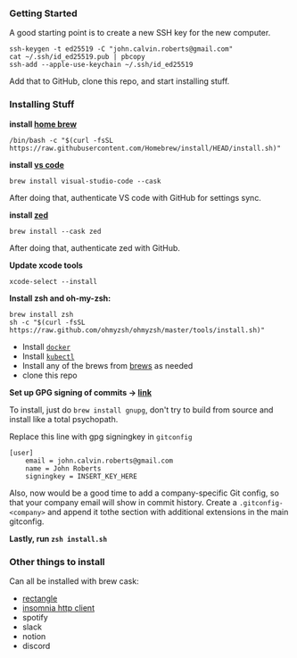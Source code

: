 ### Getting Started

A good starting point is to create a new SSH key for the new computer.

```
ssh-keygen -t ed25519 -C "john.calvin.roberts@gmail.com"
cat ~/.ssh/id_ed25519.pub | pbcopy
ssh-add --apple-use-keychain ~/.ssh/id_ed25519
```

Add that to GitHub, clone this repo, and start installing stuff.

### Installing Stuff

**install [home brew](https://brew.sh/)**

```
/bin/bash -c "$(curl -fsSL https://raw.githubusercontent.com/Homebrew/install/HEAD/install.sh)"
```

**install [vs code](https://code.visualstudio.com/download)**
```
brew install visual-studio-code --cask
```

After doing that, authenticate VS code with GitHub for settings sync.

**install [zed](https://zed.dev)**
```
brew install --cask zed
```

After doing that, authenticate zed with GitHub.


**Update xcode tools**
```
xcode-select --install
```

**Install zsh and oh-my-zsh:**
```
brew install zsh
sh -c "$(curl -fsSL https://raw.github.com/ohmyzsh/ohmyzsh/master/tools/install.sh)"
```

* Install [`docker`](https://docs.docker.com/desktop/install/mac-install/)
* Install [`kubectl`](https://kubernetes.io/docs/tasks/tools/install-kubectl-macos/)
* Install any of the brews from [brews](./brews) as needed
* clone this repo

**Set up GPG signing of commits -> [link](https://docs.github.com/en/authentication/managing-commit-signature-verification/generating-a-new-gpg-key)**

To install, just do `brew install gnupg`, don't try to build from source and install like a total psychopath.

Replace this line with gpg signingkey in `gitconfig`

```
[user]
	email = john.calvin.roberts@gmail.com
	name = John Roberts
	signingkey = INSERT_KEY_HERE
```

Also, now would be a good time to add a company-specific Git config, so that your company email will show in commit history. Create a `.gitconfig-<company>` and append it tothe section with additional extensions in the main gitconfig.


**Lastly, run `zsh install.sh`**

### Other things to install

Can all be installed with brew cask:

* [rectangle](https://rectangleapp.com/)
* [insomnia http client](https://insomnia.rest/)
* spotify
* slack
* notion
* discord
